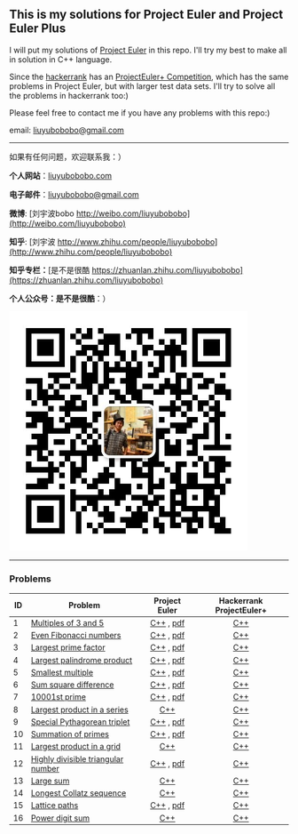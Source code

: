 ## This is my solutions for Project Euler and Project Euler Plus

I will put my solutions of [Project Euler](https://projecteuler.net) in this repo. I'll try my best to make all in solution in C++ language.

Since the [hackerrank](https://www.hackerrank.com) has an [ProjectEuler+ Competition](https://www.hackerrank.com/contests/projecteuler/challenges), which has the same problems in Project Euler, but with larger test data sets. I'll try to solve all the problems in hackerrank too:)

Please feel free to contact me if you have any problems with this repo:)

email: [liuyubobobo@gmail.com](mailto:liuyubobobo@gmail.com)

---

如果有任何问题，欢迎联系我：）

**个人网站**：[liuyubobobo.com](http://liuyubobobo.com)

**电子邮件**：[liuyubobobo@gmail.com](mailto:liuyubobobo@gmail.com)

**微博**: [刘宇波bobo http://weibo.com/liuyubobobo](http://weibo.com/liuyubobobo)

**知乎**: [刘宇波 http://www.zhihu.com/people/liuyubobobo](http://www.zhihu.com/people/liuyubobobo)

**知乎专栏：**[是不是很酷 https://zhuanlan.zhihu.com/liuyubobobo](https://zhuanlan.zhihu.com/liuyubobobo)

**个人公众号：是不是很酷**：）

![QRCode](qrcode.jpg)

---

### Problems

| ID | Problem | Project Euler | Hackerrank ProjectEuler+ |
| --- | --- | :---: | :---: |
| 1 | [Multiples of 3 and 5](https://projecteuler.net/problem=1) | [C++](ProjectEuler/0001/) , [pdf](ProjectEuler/0001/001_overview.pdf) | [C++](ProjectEuler+/0001/) |
| 2 | [Even Fibonacci numbers](https://projecteuler.net/problem=2) | [C++](ProjectEuler/0002/) , [pdf](ProjectEuler/0002/002_overview.pdf) | [C++](ProjectEuler+/0002/) |
| 3 | [Largest prime factor](https://projecteuler.net/problem=3) | [C++](ProjectEuler/0003/) , [pdf](ProjectEuler/0003/003_overview.pdf) | [C++](ProjectEuler+/0003/) |
| 4 | [Largest palindrome product](https://projecteuler.net/problem=4) | [C++](ProjectEuler/0004/) , [pdf](ProjectEuler/0004/004_overview.pdf) | [C++](ProjectEuler+/0004/) |
| 5 | [Smallest multiple](https://projecteuler.net/problem=5) | [C++](ProjectEuler/0005/) , [pdf](ProjectEuler/0005/005_overview.pdf) | [C++](ProjectEuler+/0005/) |
| 6 | [Sum square difference](https://projecteuler.net/problem=6) | [C++](ProjectEuler/0006/) , [pdf](ProjectEuler/0006/006_overview.pdf) | [C++](ProjectEuler+/0006/) |
| 7 | [10001st prime](https://projecteuler.net/problem=7) | [C++](ProjectEuler/0007/) , [pdf](ProjectEuler/0007/007_overview.pdf) | [C++](ProjectEuler+/0007/) |
| 8 | [Largest product in a series](https://projecteuler.net/problem=8) | [C++](ProjectEuler/0008/) | [C++](ProjectEuler+/0008/) |
| 9 | [Special Pythagorean triplet](https://projecteuler.net/problem=9) | [C++](ProjectEuler/0009/) , [pdf](ProjectEuler/0009/009_overview.pdf) | [C++](ProjectEuler+/0009/) |
| 10 | [Summation of primes](https://projecteuler.net/problem=10) | [C++](ProjectEuler/0010/) , [pdf](ProjectEuler/0010/010_overview.pdf) | [C++](ProjectEuler+/0010/) | 
| 11 | [Largest product in a grid](https://projecteuler.net/problem=11) | [C++](ProjectEuler/0011/) | [C++](ProjectEuler+/0011/) |
| 12 | [Highly divisible triangular number](https://projecteuler.net/problem=12) | [C++](ProjectEuler/0012/) , [pdf](ProjectEuler/0012/012_overview.pdf) | [C++](ProjectEuler+/0012/) |
| 13 | [Large sum](https://projecteuler.net/problem=13) | [C++](ProjectEuler/0013/) | [C++](ProjectEuler+/0013/) |
| 14 | [Longest Collatz sequence](https://projecteuler.net/problem=14) | [C++](ProjectEuler/0014/) | [C++](ProjectEuler+/0014/) |
| 15 | [Lattice paths](https://projecteuler.net/problem=15) | [C++](ProjectEuler/0015/) , [pdf](ProjectEuler/0015/015_overview.pdf) | [C++](ProjectEuler+/0015/) |
| 16 | [Power digit sum](https://projecteuler.net/problem=16) | [C++](ProjectEuler/0016/) | [C++](ProjectEuler+/0016/) |

